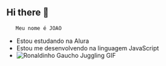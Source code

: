 ## Hi there 👋
       Meu nome é JOAO
- Estou estudando na Alura
- Estou me desenvolvendo na linguagem JavaScript
- ![Ronaldinho Gaucho Juggling GIF](https://media1.tenor.com/m/q6Wa9bz5mbYAAAAC/ronaldinho-gaucho-juggling.gif)
